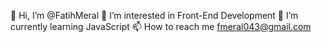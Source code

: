 👋 Hi, I’m @FatihMeral
👀 I’m interested in Front-End Development
🌱 I’m currently learning JavaScript
📫 How to reach me fmeral043@gmail.com


